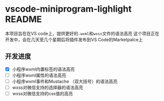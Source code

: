 # vscode-miniprogram-lighlight README
本项目旨在在VS code上，提供更好的`.wxml`和`wxss`文件的语法高亮
这个项目正在开发中，会在几天至几个星期后将插件发布到VS Code的Marketpalce上
## 开发进度
- [x] 小程序wxml内置标签的语法高亮
- [ ] 小程序wxml属性的语法高亮
- [ ] 小程序wxml事件和Mustache （双大括号）的语法高亮
- [ ] wxss对微信支持的选择器的语法高亮
- [ ] wxss对微信支持的css值的高亮